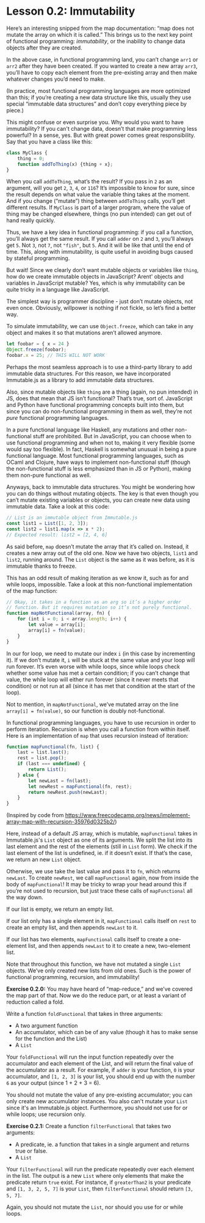 # Lesson 0.2: Immutability

Here’s an interesting snipped from the map documentation: “map does not mutate the array on which it is called.” This brings us to the next key point of functional programming: *immutability*, or the inability to change data objects after they are created.

In the above case, in functional programming land, you can’t change `arr1` or `arr2` after they have been created. If you wanted to create a new array `arr3`, you’ll have to copy each element from the pre-existing array and then make whatever changes you’d need to make.

(In practice, most functional programming languages are more optimized than this; if you’re creating a new data structure like this, usually they use special “immutable data structures” and don’t copy everything piece by piece.)

This might confuse or even surprise you. Why would you want to have immutability? If you can't change data, doesn’t that make programming less powerful? In a sense, yes. But with great power comes great responsibility. Say that you have a class like this:

```javascript
class MyClass {
    thing = 0;
    function addToThing(x) {thing + x};
}
``` 

When you call `addToThing`, what’s the result? If you pass in `2` as an argument, will you get `2`, `3`, `4`, or `116`? It’s impossible to know for sure, since the result depends on what value the variable thing takes at the moment. And if you change (“mutate”) thing between `addToThing` calls, you’ll get different results. If `MyClass` is part of a larger program, where the value of thing may be changed elsewhere, things (no pun intended) can get out of hand really quickly.

Thus, we have a key idea in functional programming: if you call a function, you’ll always get the same result. If you call `adder` on `2` and `3`, you’ll always get `5`. Not `3`, not `7`, not `"fish"`, but `5`. And it will be like that until the end of time. This, along with immutability, is quite useful in avoiding bugs caused by stateful programming.

But wait! Since we clearly don’t want mutable objects or variables like `thing`, how do we create immutable objects in JavaScript? Arent' objects and variables in JavaScript mutable? Yes, which is why immutability can be quite tricky in a language like JavaScript.

The simplest way is programmer discipline - just don’t mutate objects, not even once. Obviously, willpower is nothing if not fickle, so let’s find a better way.

To simulate immutability, we can use `Object.freeze`, which can take in any object and makes it so that mutations aren’t allowed anymore.

```javascript
let foobar = { x = 24 }
Object.freeze(foobar);
foobar.x = 25; // THIS WILL NOT WORK
```

Perhaps the most seamless approach is to use a third-party library to add immutable data structures. For this reason, we have incorporated Immutable.js as a library to add immutable data structures.

Also, since mutable objects like `thing` are a thing (again, no pun intended) in JS, does that mean that JS isn’t functional? That’s true, sort of. JavaScript and Python have functional programming concepts built into them, but since you can do non-functional programming in them as well, they’re not *pure* functional programming languages.

In a pure functional language like Haskell, any mutations and other non-functional stuff are prohibited. But in JavaScript, you can choose when to use functional programming and when not to, making it very flexible (some would say too flexible). In fact, Haskell is somewhat unusual in being a pure functional language. Most functional programming languages, such as OCaml and Clojure, have ways to implement non-functional stuff (though the non-functional stuff is less emphasized than in JS or Python), making them non-pure functional as well.

Anyways, back to immutable data structures. You might be wondering how you can do things without mutating objects. The key is that even though you can’t mutate existing variables or objects, you can create new data using immutable data. Take a look at this code:

```javascript
// List is an immutable object from Immutable.js
const list1 = List([1, 2, 3]);
const list2 = list1.map(x => x * 2);
// Expected result: list2 = [2, 4, 6]
``` 

As said before, `map` doesn’t mutate the array that it’s called on. Instead, it creates a new array out of the old one. Now we have two objects, `list1` and `list2`, running around. The `List` object is the same as it was before, as it is immutable thanks to freeze.

This has an odd result of making iteration as we know it, such as for and while loops, impossible. Take a look at this non-functional implementation of the map function:

```javascript
// Okay, it takes in a function as an arg so it’s a higher order
// function. But it requires mutation so it’s not purely functional.
function mapNotFunctional(array, fn) {
	for (int i = 0; i < array.length; i++) {
		let value = array[i];
		array[i] = fn(value);
	}
}
``` 

In our for loop, we need to mutate our index `i` (in this case by incrementing it). If we don’t mutate it, `i` will be stuck at the same value and your loop will run forever. It’s even worse with while loops, since while loops check whether some value has met a certain condition; if you can’t change that value, the while loop will either run forever (since it never meets that condition) or not run at all (since it has met that condition at the start of the loop).

Not to mention, in `mapNotFunctional`, we’ve mutated array on the line `array[i] = fn(value)`, so our function is doubly not-functional.

In functional programming languages, you have to use recursion in order to perform iteration. Recursion is when you call a function from within itself. Here is an implementation of `map` that uses recursion instead of iteration:

```javascript
function mapFunctional(fn, list) {
    last = list.last();
    rest = list.pop();
    if (last === undefined) {
        return List();
    } else {
        let newLast = fn(last);
        let newRest = mapFunctional(fn, rest);
        return newRest.push(newLast);
    }
}
```

(Inspired by code from https://www.freecodecamp.org/news/implement-array-map-with-recursion-35976d0325b2/)

Here, instead of a default JS array, which is mutable, `mapFunctional` takes in Immutable.js's `List` object as one of its arguments. We split the list into its last element and the rest of the elements (still in `List` form). We check if the last element of the list is undefined, ie. if it doesn’t exist. If that’s the case, we return an new `List` object.

Otherwise, we use take the last value and pass it to `fn`, which returns `newLast`. To create `newRest`, we call `mapFunctional` again, now from inside the body of `mapFunctional`! It may be tricky to wrap your head around this if you’re not used to recursion, but just trace these calls of `mapFunctional` all the way down.

If our list is empty, we return an empty list.

If our list only has a single element in it, `mapFunctional` calls itself on `rest` to create an empty list, and then appends `newLast` to it.

If our list has two elements, `mapFunctional` calls itself to create a one-element list, and then appends `newLast` to it to create a new, two-element list.

Note that throughout this function, we have not mutated a single `List` objects. We’ve only created new lists from old ones. Such is the power of functional programming, recursion, and immutability!

**Exercise 0.2.0:** You may have heard of “map-reduce,” and we’ve covered the map part of that. Now we do the reduce part, or at least a variant of reduction called a fold.

Write a function `foldFunctional` that takes in three arguments:

- A two argument function
- An accumulator, which can be of any value (though it has to make sense for the function and the List)
- A `List`

Your `foldFunctional` will run the input function repeatedly over the accumulator and each element of the List, and will return the final value of the accumulator as a result. For example, if `adder` is your function, `0` is your accumulator, and `[1, 2, 3]` is your list, you should end up with the number `6` as your output (since 1 + 2 + 3 = 6).

You should not mutate the value of any pre-existing accumulator; you can only create new accumulator instances. You also can't mutate your `List` since it's an Immutable.js object. Furthermore, you should not use for or while loops; use recursion only.

**Exercise 0.2.1:** Create a function `filterFunctional` that takes two arguments:

- A predicate, ie. a function that takes in a single argument and returns true or false.
- A `List`

Your `filterFunctional` will run the predicate repeatedly over each element in the list. The output is a new `List` where only elements that make the predicate return `true` exist. For instance, if `greaterThan2` is your predicate and `[1, 3, 2, 5, 7]` is your `List`, then `filterFunctional` should return `[3, 5, 7]`.

Again, you should not mutate the `List`, nor should you use for or while loops.
